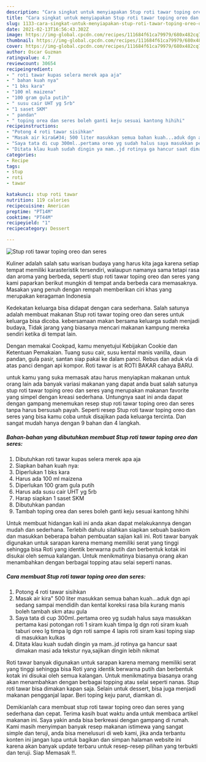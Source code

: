```yaml
---
description: "Cara singkat untuk menyiapakan Stup roti tawar toping oreo dan seres Teruji"
title: "Cara singkat untuk menyiapakan Stup roti tawar toping oreo dan seres Teruji"
slug: 1133-cara-singkat-untuk-menyiapakan-stup-roti-tawar-toping-oreo-dan-seres-teruji
date: 2021-02-13T16:56:43.302Z
image: https://img-global.cpcdn.com/recipes/111684f61ca79979/680x482cq70/stup-roti-tawar-toping-oreo-dan-seres-foto-resep-utama.jpg
thumbnail: https://img-global.cpcdn.com/recipes/111684f61ca79979/680x482cq70/stup-roti-tawar-toping-oreo-dan-seres-foto-resep-utama.jpg
cover: https://img-global.cpcdn.com/recipes/111684f61ca79979/680x482cq70/stup-roti-tawar-toping-oreo-dan-seres-foto-resep-utama.jpg
author: Oscar Guzman
ratingvalue: 4.7
reviewcount: 30654
recipeingredient:
- " roti tawar kupas selera merek apa aja"
- " bahan kuah nya"
- "1 bks kara"
- "100 ml maizena"
- "100 gram gula putih"
- " susu cair UHT yg 5rb"
- "1 saset SKM"
- " pandan"
- " toping orea dan seres boleh ganti keju sesuai kantong hihihi"
recipeinstructions:
- "Potong 4 roti tawar sisihkan"
- "Masak air kira&#34; 500 liter masukkan semua bahan kuah...aduk dgn api sedang sampai mendidih dan kental koreksi rasa bila kurang manis boleh tambah skm atau gula"
- "Saya tata di cup 300ml..pertama oreo yg sudah halus saya masukkan pertama kasi potongan roti 1 siram kuah timpa lg dgn roti siram kuah taburi oreo lg timpa lg dgn roti sampe 4 lapis roti siram kasi toping siap di masukkan kulkas"
- "Ditata klau kuah sudah dingin ya mam..jd rotinya ga hancur saat dimakan masi ada tekstur nya,sajikan dingin lebih nikmat"
categories:
- Recipe
tags:
- stup
- roti
- tawar

katakunci: stup roti tawar 
nutrition: 119 calories
recipecuisine: American
preptime: "PT14M"
cooktime: "PT44M"
recipeyield: "1"
recipecategory: Dessert

---
```



![Stup roti tawar toping oreo dan seres](https://img-global.cpcdn.com/recipes/111684f61ca79979/680x482cq70/stup-roti-tawar-toping-oreo-dan-seres-foto-resep-utama.jpg)

Kuliner adalah salah satu warisan budaya yang harus kita jaga karena setiap tempat memiliki karasteristik tersendiri, walaupun namanya sama tetapi rasa dan aroma yang berbeda, seperti stup roti tawar toping oreo dan seres yang kami paparkan berikut mungkin di tempat anda berbeda cara memasaknya. Masakan yang penuh dengan rempah memberikan ciri khas yang merupakan keragaman Indonesia

Kedekatan keluarga bisa didapat dengan cara sederhana. Salah satunya adalah membuat makanan Stup roti tawar toping oreo dan seres untuk keluarga bisa dicoba. kebersamaan makan bersama keluarga sudah menjadi budaya, Tidak jarang yang biasanya mencari makanan kampung mereka sendiri ketika di tempat lain.

Dengan memakai Cookpad, kamu menyetujui Kebijakan Cookie dan Ketentuan Pemakaian. Tuang susu cair, susu kental manis vanilla, daun pandan, gula pasir, santan siap pakai ke dalam panci. Rebus dan aduk vla di atas panci dengan api kompor. Roti tawar is at ROTI BAKAR cahaya BARU.

untuk kamu yang suka memasak atau harus menyiapkan makanan untuk orang lain ada banyak variasi makanan yang dapat anda buat salah satunya stup roti tawar toping oreo dan seres yang merupakan makanan favorite yang simpel dengan kreasi sederhana. Untungnya saat ini anda dapat dengan gampang menemukan resep stup roti tawar toping oreo dan seres tanpa harus bersusah payah.
Seperti resep Stup roti tawar toping oreo dan seres yang bisa kamu coba untuk disajikan pada keluarga tercinta. Dan sangat mudah hanya dengan 9 bahan dan 4 langkah.


<!--inarticleads1-->

##### Bahan-bahan yang dibutuhkan membuat Stup roti tawar toping oreo dan seres:

1. Dibutuhkan  roti tawar kupas selera merek apa aja
1. Siapkan  bahan kuah nya:
1. Diperlukan 1 bks kara
1. Harus ada 100 ml maizena
1. Diperlukan 100 gram gula putih
1. Harus ada  susu cair UHT yg 5rb
1. Harap siapkan 1 saset SKM
1. Dibutuhkan  pandan
1. Tambah  toping orea dan seres boleh ganti keju sesuai kantong hihihi


Untuk membuat hidangan kali ini anda akan dapat melakukannya dengan mudah dan sederhana. Terlebih dahulu silahkan siapkan sebuah baskom dan masukkan beberapa bahan pembuatan sajian kali ini. Roti tawar banyak digunakan untuk sarapan karena memang memiliki serat yang tinggi sehingga bisa Roti yang identik berwarna putih dan berbentuk kotak ini disukai oleh semua kalangan. Untuk menikmatinya biasanya orang akan menambahkan dengan berbagai topping atau selai seperti nanas. 

<!--inarticleads2-->

##### Cara membuat  Stup roti tawar toping oreo dan seres:

1. Potong 4 roti tawar sisihkan
1. Masak air kira&#34; 500 liter masukkan semua bahan kuah...aduk dgn api sedang sampai mendidih dan kental koreksi rasa bila kurang manis boleh tambah skm atau gula
1. Saya tata di cup 300ml..pertama oreo yg sudah halus saya masukkan pertama kasi potongan roti 1 siram kuah timpa lg dgn roti siram kuah taburi oreo lg timpa lg dgn roti sampe 4 lapis roti siram kasi toping siap di masukkan kulkas
1. Ditata klau kuah sudah dingin ya mam..jd rotinya ga hancur saat dimakan masi ada tekstur nya,sajikan dingin lebih nikmat


Roti tawar banyak digunakan untuk sarapan karena memang memiliki serat yang tinggi sehingga bisa Roti yang identik berwarna putih dan berbentuk kotak ini disukai oleh semua kalangan. Untuk menikmatinya biasanya orang akan menambahkan dengan berbagai topping atau selai seperti nanas. Stup roti tawar bisa dimakan kapan saja. Selain untuk dessert, bisa juga menjadi makanan pengganjal lapar. Beri toping keju parut, diamkan di. 

Demikianlah cara membuat stup roti tawar toping oreo dan seres yang sederhana dan cepat. Terima kasih buat waktu anda untuk membaca artikel makanan ini. Saya yakin anda bisa berkreasi dengan gampang di rumah. Kami masih menyimpan banyak resep makanan istimewa yang sangat simple dan teruji, anda bisa menelusuri di web kami, jika anda terbantu konten ini jangan lupa untuk bagikan dan simpan halaman website ini karena akan banyak update terbaru untuk resep-resep pilihan yang terbukti dan teruji. Siap Memasak !!. 
